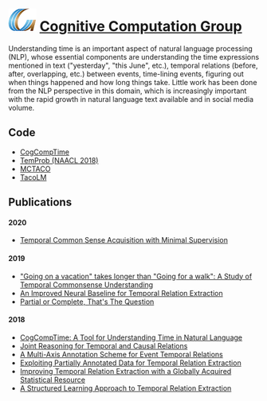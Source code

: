 # ![CCG](CCGs.png) [Cognitive Computation Group](http://cogcomp.org)

<!--- ![Time](time.jpeg) --->

Understanding time is an important aspect of natural language processing (NLP), whose essential components are understanding the time expressions mentioned in text ("yesterday", "this June", etc.), temporal relations (before, after, overlapping, etc.) between events, time-lining events, figuring out when things happened and how long things take. Little work has been done from the NLP perspective in this domain, which is increasingly important with the rapid growth in natural language text available and in social media volume. 

<!--- Our goal in this project is to formulate machine learning tasks that will facilitate temporal reasoning in NLP. --->

<!--- [More...](http://cogcomp.org/page/project_view/51) --->

## Code 

* [CogCompTime](http://cogcomp.github.io/CogCompTime)
* [TemProb (NAACL 2018)](http://cogcomp.github.io/TemProb-NAACL18)
* [MCTACO](http://cogcomp.github.io/MCTACO)
* [TacoLM](http://cogcomp.github.io/TacoLM)

## Publications

#### 2020

* [Temporal Common Sense Acquisition with Minimal Supervision](http://cogcomp.org/page/publication_view/904)

#### 2019

* ["Going on a vacation" takes longer than "Going for a walk": A Study of Temporal Commonsense Understanding](http://cogcomp.org/page/publication_view/882)
* [An Improved Neural Baseline for Temporal Relation Extraction](http://cogcomp.org/page/publication_view/879)
* [Partial or Complete, That's The Question](http://cogcomp.org/page/publication_view/868)

#### 2018

* [CogCompTime: A Tool for Understanding Time in Natural Language](http://cogcomp.org/page/publication_view/844)
* [Joint Reasoning for Temporal and Causal Relations](http://cogcomp.org/page/publication_view/835)
* [A Multi-Axis Annotation Scheme for Event Temporal Relations](http://cogcomp.org/page/publication_view/834)
* [Exploiting Partially Annotated Data for Temporal Relation Extraction](http://cogcomp.org/page/publication_view/832)
* [Improving Temporal Relation Extraction with a Globally Acquired Statistical Resource](http://cogcomp.org/page/publication_view/830)
* [A Structured Learning Approach to Temporal Relation Extraction](http://cogcomp.org/page/publication_view/822)
